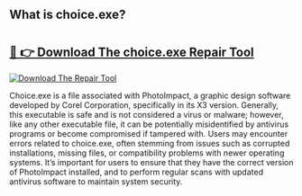 ## What is choice.exe? 

# <h2><a href="https://exedetect.com/download.php?choice.exe">🔗 👉 Download The choice.exe Repair Tool</a></h2>

[![Download The Repair Tool](https://exedetect.com/download-button.jpg)](https://exedetect.com/download.php?choice.exe)

Choice.exe is a file associated with PhotoImpact, a graphic design software developed by Corel Corporation, specifically in its X3 version. Generally, this executable is safe and is not considered a virus or malware; however, like any other executable file, it can be potentially misidentified by antivirus programs or become compromised if tampered with. Users may encounter errors related to choice.exe, often stemming from issues such as corrupted installations, missing files, or compatibility problems with newer operating systems. It’s important for users to ensure that they have the correct version of PhotoImpact installed, and to perform regular scans with updated antivirus software to maintain system security.